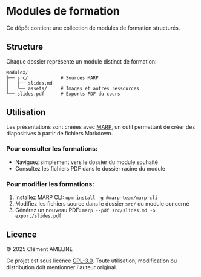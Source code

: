 # Modules de formation

Ce dépôt contient une collection de modules de formation structurés.

## Structure

Chaque dossier représente un module distinct de formation:
```
ModuleX/
├── src/            # Sources MARP
│   ├── slides.md
│   └── assets/     # Images et autres ressources
└── slides.pdf      # Exports PDF du cours
```

## Utilisation

Les présentations sont créées avec [MARP](https://marp.app/), un outil permettant de créer des diapositives à partir de fichiers Markdown.

### Pour consulter les formations:
- Naviguez simplement vers le dossier du module souhaité
- Consultez les fichiers PDF dans le dossier racine du module

### Pour modifier les formations:
1. Installez MARP CLI: `npm install -g @marp-team/marp-cli`
2. Modifiez les fichiers source dans le dossier `src/` du module concerné
3. Générez un nouveau PDF: `marp --pdf src/slides.md -o export/slides.pdf`

## Licence

© 2025 Clément AMELINE

Ce projet est sous licence [GPL-3.0](LICENSE.md). Toute utilisation, modification ou distribution doit mentionner l'auteur original.
